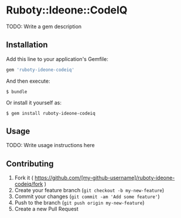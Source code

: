# Ruboty::Ideone::CodeIQ

TODO: Write a gem description

## Installation

Add this line to your application's Gemfile:

```ruby
gem 'ruboty-ideone-codeiq'
```

And then execute:

    $ bundle

Or install it yourself as:

    $ gem install ruboty-ideone-codeiq

## Usage

TODO: Write usage instructions here

## Contributing

1. Fork it ( https://github.com/[my-github-username]/ruboty-ideone-codeiq/fork )
2. Create your feature branch (`git checkout -b my-new-feature`)
3. Commit your changes (`git commit -am 'Add some feature'`)
4. Push to the branch (`git push origin my-new-feature`)
5. Create a new Pull Request
